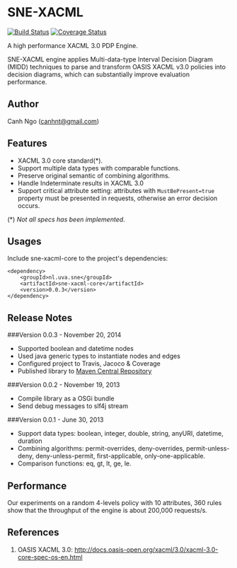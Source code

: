 SNE-XACML
=========
[![Build Status](https://travis-ci.org/canhnt/sne-xacml.svg?branch=master)](http://travis-ci.org/canhnt/sne-xacml)
[![Coverage Status](https://img.shields.io/coveralls/canhnt/sne-xacml.svg)](https://coveralls.io/r/canhnt/sne-xacml)

A high performance XACML 3.0 PDP Engine.

SNE-XACML engine applies Multi-data-type Interval Decision Diagram (MIDD) techniques to parse and transform OASIS XACML v3.0 policies into decision diagrams, which can substantially improve evaluation performance.

Author
------
Canh Ngo (<canhnt@gmail.com>)

Features
------
* XACML 3.0 core standard(*).
* Support multiple data types with comparable functions.
* Preserve original semantic of combining algorithms.
* Handle Indeterminate results in XACML 3.0
* Support critical attribute setting: attributes with `MustBePresent=true` property must be presented in requests, otherwise an error decision occurs. 

(\*) *Not all specs has been implemented*.

Usages
-------------
Include sne-xacml-core to the project's dependencies:
```
<dependency>
	<groupId>nl.uva.sne</groupId>
	<artifactId>sne-xacml-core</artifactId>
	<version>0.0.3</version>
</dependency>
```

Release Notes
-------------
###Version 0.0.3 - November 20, 2014
* Supported boolean and datetime nodes
* Used java generic types to instantiate nodes and edges
* Configured project to Travis, Jacoco & Coverage
* Published library to [Maven Central Repository](http://search.maven.org)

###Version 0.0.2 - November 19, 2013
* Compile library as a OSGi bundle
* Send debug messages to slf4j stream

###Version 0.0.1 - June 30, 2013

* Support data types: boolean, integer, double, string, anyURI, datetime, duration
* Combining algorithms: permit-overrides, deny-overrides, permit-unless-deny, deny-unless-permit, first-applicable, only-one-applicable.
* Comparison functions: eq, gt, lt, ge, le. 

Performance
-----------

Our experiments on a random 4-levels policy with 10 attributes, 360 rules show that the throughput of the engine is about 200,000 requests/s. 

References
----------
1. OASIS XACML 3.0: <http://docs.oasis-open.org/xacml/3.0/xacml-3.0-core-spec-os-en.html>
